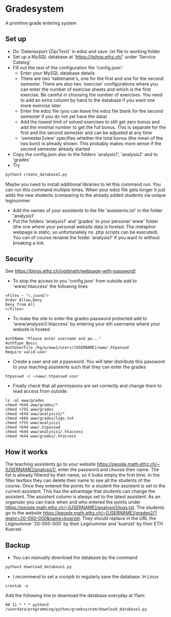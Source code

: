 # Gradesystem
A primitive grade entering system

## Set up
- Do 'Datenexport (Zip/Text)' in edoz and save .txt file to working folder
- Set up a MySQL database at 'https://itshop.ethz.ch/' under 'Service Catalog' 
- Fill out the rest of the configuration file 'config.json':
  - Enter your MySQL database details
  - There are two 'tablename's, one for the first and one for the second semester. There are also two 'exercise' configurations where you can enter the number of exercise sheets and which is the first exercise. Be careful in choosing the number of exercises. You need to add an extra column by hand to the database if you want one more exercise later
  - Enter the edoz file (you can leave the edoz file blank for the second semester if you do not yet have the data)
  - Add the lowest limit of solved exercises to still get zero bonus and add the minimal number to get the full bonus. This is separate for the first and the second semester and can be adjusted at any time
  - 'semester2view' specifies whether the total bonus (the mean of the two boni) is already shown. This probably makes more sense if the second semester already started
- Copy the config.json also to the folders 'analysis1', 'analysis2' and to 'grades'
- Try 
```python
python3 create_database1.py
```
Maybe you need to install additional libraries to let this command run. You can run this command multiple times. When your edoz file gets longer it just adds the new students (comparing to the already added students via unique leginummer
- Add the names of your assistents to the file 'assistents.txt' in the folder 'analysis1' 
- Put the folders 'analysis1' and 'grades' to your personal 'www' folder (the one where your personal website data is hosted. The metaphor webpage is static, so unfortunately no .php scripts can be executed). You can of course rename the folder 'analysis1' if you want to without breaking a link. 

## Security
See <https://blogs.ethz.ch/isgdmath/webpage-with-password/>
- To stop the access to you 'config.json' from outside add to 'www/.htaccess' the following lines
```
<Files ~ "\.json$">  
Order Allow,Deny
Deny from All
</Files>
```
- To make the site to enter the grades password protected add to 'www/analysis1/.htaccess' by entering your eth username where your website is hosted
```
AuthName "Please enter username and pw..."
AuthType Basic
AuthUserFile /hg/w/www1/users/[USERNAME]/www/.htpasswd
Require valid-user
```
- Create a user and set a password. You will later distribute this password to your teaching assistents such that they can enter the grades
```
htpasswd -c ~/www/.htpasswd user
```
- Finally check that all permissions are set correctly and change them to read access from outside:
```
ls -al www/grades
chmod +644 www/grades/*
chmod +755 www/grades
chmod +644 www/analysis1/*
chmod +666 www/grades/logs.txt
chmod +755 www/analysis1
chmod +644 www/.htpasswd
chmod +644 www/analysis1/.htaccess
chmod +644 www/grades/.htaccess
```

## How it works
The teaching assistents go to your website <https://people.math.ethz.ch/~[USERNAME]/analysis1/>, enter the password and choose their name. The list is already filtered by their name, so it looks empty the first time. In the filter textbox they can delete their name to see all the students of the course. Once they entered the points for a student the assistent is set to the current assistent. This has the advantage that students can change the assistent. The assistent column is always set to the latest assistent. As an organizer you can track when and who entered the points under <https://people.math.ethz.ch/~[USERNAME]/analysis1/logs.txt>.
The students go to the website <https://people.math.ethz.ch/~[USERNAME]/grades2/?leginr=20-000-000&name=kuerzel>. They should replace in the URL the Leginummer '20-000-000' by their Leginummer and 'kuerzel' by their ETH Kuerzel.
 
## Backup
- You can manually download the database by the command
```python
python3 download_database1.py
```
- I recommend to set a cronjob to regularly save the database. In Linux
```
crontab -e
```
Add the following line to download the database everyday at 11am: 
```
00 11 * * * python3 /userdata/programming/python/gradesystem/download_database1.py
```
